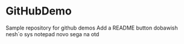 # GitHubDemo
Sample repository for github demos
Add a README button
dobawish nesh`o sys notepad
novo
sega na otd